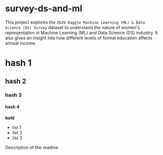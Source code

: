 # survey-ds-and-ml
This project explores the `2020 Kaggle Machine Learning (ML) & Data Science (DS) Survey` dataset to understand the nature of women's representation in Machine Learning (ML) and Data Science (DS) industry. It also gives an insight into how different levels of formal education affects annual income.

# hash 1
## hash 2
### hash 3
#### hash 4
**bold**
 - list 1
 - list 2
 - list 3

Description of the readme
